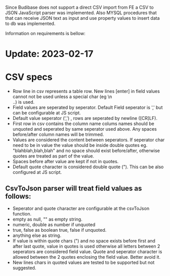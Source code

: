 Since Budibase does not support a direct CSV import from FE a CSV to JSON JavaScript parser was implemented. 
Also MYSQL procedures that that can receive JSON text as input and use property values to insert data to db was implemented.

Information on requirements is bellow:

Update: 2023-02-17
==================

CSV specs
==========
- Row line in csv represents a table row. New lines [enter] in field values cannot not be used unless a special char (eg \n <br> ..) is used.
- Field values are seperated by seperator. Default Field seperator is ',' but can be configurable at JS script.
- Default value seperator (',') , rows are seperated by newline ([CR]LF). 
- First row in csv contains the column name colums names should be unquoted and seperated by same seperator used above. Any spaces before/after column names will be trimmed.
- Values are considered the content between seperators. If seperator char need to be in value the value should be inside double quotes eg. "blahblah,blah,blah" and no space should exist before/after, otherwise quotes are treated as part of the value.
- Spaces before after value are kept if not in quotes.
- Default quote character is considered double quote ("). This can be also configured at JS script. 


CsvToJson parser will treat field values as follows:
-----------------------------------------------------
* Seperator and quote character are configurable at the csvToJson function.
* empty as null, "" as empty string.
* numeric, double as number if unquoted
* true, false as boolean true, false if unquoted.
* anything else as string. 
* If value is within quote chars (") and no space exists before first and after last quote, value in quotes is used otherwise all letters between 2 seperators are considered field value. Quote and seperator character is allowed between the 2 quotes enclosing the field value. Better avoid it.
* New lines chars in quoted values are tested to be supported but not suggested.



